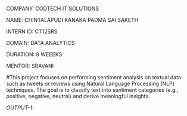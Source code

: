 COMPANY: CODTECH IT SOLUTIONS

NAME: CHINTALAPUDI KANAKA PADMA SAI SAKETH

INTERN ID: CT12SRS

DOMAIN: DATA ANALYTICS

DURATION: 8 WEEEKS

MENTOR: SRAVANI

#This project focuses on performing sentiment analysis on textual data such as tweets or reviews using Natural Language Processing (NLP) techniques. The goal is to classify text into sentiment categories (e.g., positive, negative, neutral) and derive meaningful insights.  

*OUTPUT-1*: 
